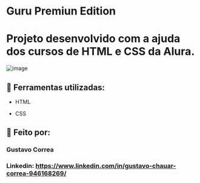 # Guru Premiun Edition
# Projeto desenvolvido com a ajuda dos cursos de HTML e CSS da Alura.


![image](https://github.com/ByGustavoo/GuruPremiunEdition/assets/132701636/f8240558-88c4-479d-b21f-c4443e57c08d)


## 🚀 Ferramentas utilizadas:

* HTML

* CSS


## 📝 Feito por:

### Gustavo Correa

### Linkedin: https://www.linkedin.com/in/gustavo-chauar-correa-946168269/

